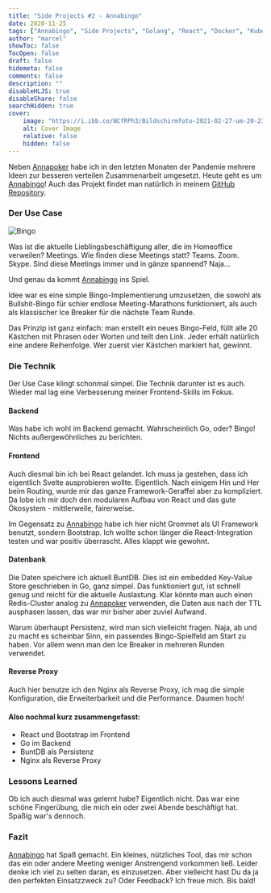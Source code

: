 ```yaml
---
title: "Side Projects #2 - Annabingo"
date: 2020-11-25
tags: ["Annabingo", "Side Projects", "Golang", "React", "Docker", "Kubernetes"]
author: "marcel"
showToc: false
TocOpen: false
draft: false
hidemeta: false
comments: false
description: ""
disableHLJS: true
disableShare: false
searchHidden: true
cover:
    image: "https://i.ibb.co/NCfRPh3/Bildschirmfoto-2021-02-27-um-20-23-40.png"
    alt: Cover Image
    relative: false
    hidden: false
---
```


Neben [Annapoker](https://annapoker.de) habe ich in den letzten Monaten der Pandemie mehrere Ideen zur besseren 
verteilen Zusammenarbeit umgesetzt. Heute geht es um [Annabingo](https://annabingo.de)!
Auch das Projekt findet man natürlich in meinem [GitHub Repository](https://github.com/mz47/annabingo).

### Der Use Case

![Bingo](https://64.media.tumblr.com/12e04ccc852094d887b3178fdd097931/tumblr_nxidzlnBgT1tnr350o2_400.gif)

Was ist die aktuelle Lieblingsbeschäftigung aller, die im Homeoffice verweilen? Meetings.
Wie finden diese Meetings statt? Teams. Zoom. Skype.
Sind diese Meetings immer und in gänze spannend? Naja...

Und genau da kommt [Annabingo](https://annabingo.de) ins Spiel.

Idee war es eine simple Bingo-Implementierung umzusetzen, die sowohl als Bullshit-Bingo für schier endlose 
Meeting-Marathons funktioniert, als auch als klassischer Ice Breaker für die nächste Team Runde.

Das Prinzip ist ganz einfach: man erstellt ein neues Bingo-Feld, füllt alle 20 Kästchen mit Phrasen oder Worten
und teilt den Link. Jeder erhält natürlich eine andere Reihenfolge. Wer zuerst vier Kästchen markiert hat, gewinnt.

### Die Technik

Der Use Case klingt schonmal simpel. Die Technik darunter ist es auch. Wieder mal lag eine Verbesserung meiner
Frontend-Skills im Fokus.

#### Backend

Was habe ich wohl im Backend gemacht. Wahrscheinlich Go, oder? Bingo!
Nichts außergewöhnliches zu berichten.

#### Frontend

Auch diesmal bin ich bei React gelandet. Ich muss ja gestehen, dass ich eigentlich Svelte ausprobieren wollte.
Eigentlich. Nach einigem Hin und Her beim Routing, wurde mir das ganze Framework-Geraffel aber zu kompliziert.
Da lobe ich mir doch den modularen Aufbau von React und das gute Ökosystem - mittlerweile, fairerweise.

Im Gegensatz zu [Annabingo](https://annabingo.de) habe ich hier nicht Grommet als UI Framework benutzt, sondern Bootstrap. 
Ich wollte schon länger die React-Integration testen und war positiv überrascht. Alles klappt wie gewohnt.

#### Datenbank

Die Daten speichere ich aktuell BuntDB. Dies ist ein embedded Key-Value Store geschrieben in Go, ganz simpel. 
Das funktioniert gut, ist schnell genug und reicht für die aktuelle Auslastung. Klar könnte man auch einen Redis-Cluster
analog zu [Annapoker](https://annapoker.de) verwenden, die Daten aus nach der TTL ausphasen lassen, das war mir bisher aber zuviel Aufwand.

Warum überhaupt Persistenz, wird man sich vielleicht fragen. Naja, ab und zu macht es scheinbar Sinn, ein passendes
Bingo-Spielfeld am Start zu haben. Vor allem wenn man den Ice Breaker in mehreren Runden verwendet.

#### Reverse Proxy

Auch hier benutze ich den Nginx als Reverse Proxy, ich mag die simple Konfiguration, die Erweiterbarkeit und 
die Performance. Daumen hoch!

#### Also nochmal kurz zusammengefasst:

- React und Bootstrap im Frontend
- Go im Backend
- BuntDB als Persistenz
- Nginx als Reverse Proxy

### Lessons Learned

Ob ich auch diesmal was gelernt habe? Eigentlich nicht. 
Das war eine schöne Fingerübung, die mich ein oder zwei Abende beschäftigt hat. Spaßig war's dennoch.

### Fazit

[Annabingo](https://annabingo.de) hat Spaß gemacht. Ein kleines, nützliches Tool, das mir schon das ein oder andere Meeting weniger
Anstrengend vorkommen ließ. Leider denke ich viel zu selten daran, es einzusetzen. 
Aber vielleicht hast Du da ja den perfekten Einsatzzweck zu? Oder Feedback? Ich freue mich. Bis bald!